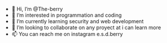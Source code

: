 - 👋 Hi, I’m @The-berry
- 👀 I’m interested in programmation and coding
- 🌱 I’m currently learning security and web development
- 💞️ I’m looking to collaborate on any proyect at i can learn more
- 📫 You can reach me on instagram e.s.d.berry

<!---
The-berry/The-berry is a ✨ special ✨ repository because its `README.md` (this file) appears on your GitHub profile.
You can click the Preview link to take a look at your changes.
--->
